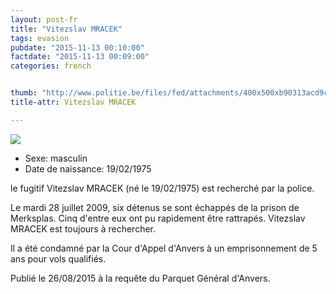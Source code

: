 ```yaml
---
layout: post-fr
title: "Vitezslav MRACEK"
tags: evasion
pubdate: "2015-11-13 00:10:00"
factdate: "2015-11-13 00:09:00"
categories: french


thumb: "http://www.politie.be/files/fed/attachments/400x500xb90313acd9cb2e19ba425114ac05793f_thumb.jpg.pagespeed.ic.alYG6yAN8j.jpg"
title-attr: Vitezslav MRACEK

---
```


<div class="row">

  <div class="col-xs-12 col-md-4">
         <a class="thumbnail" href="http://www.politie.be/files/fed/attachments/400x500xb90313acd9cb2e19ba425114ac05793f_thumb.jpg.pagespeed.ic.alYG6yAN8j.jpg" title="Vitezslav Mracek">
           <img src="http://www.politie.be/files/fed/attachments/400x500xb90313acd9cb2e19ba425114ac05793f_thumb.jpg.pagespeed.ic.alYG6yAN8j.jpg" ></a>
  
  </div>
  <div class="col-xs-12 col-md-8">
 
<ul>
<li>Sexe: masculin</li>
<li>Date de naissance: 19/02/1975</li>
</ul> 


<p>le fugitif Vitezslav MRACEK (né le 19/02/1975) est recherché par la police.</p>
<p>Le mardi 28 juillet 2009, six détenus se sont échappés de la prison de Merksplas. Cinq d'entre eux ont pu rapidement être rattrapés. Vitezslav MRACEK est toujours à rechercher.</p>
<p>Il a été condamné par la Cour d'Appel d'Anvers à un emprisonnement de 5 ans pour vols qualifiés.</p>
<p>Publié le 26/08/2015 à la requête du Parquet Général d'Anvers.
</p>
  
</div>


</div>

